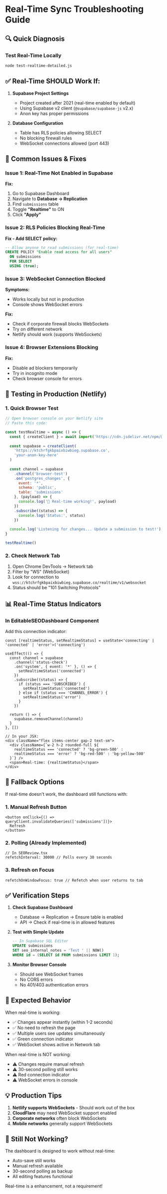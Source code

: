 # Real-Time Sync Troubleshooting Guide

## 🔍 Quick Diagnosis

### Test Real-Time Locally
```bash
node test-realtime-detailed.js
```

## ✅ Real-Time SHOULD Work If:

1. **Supabase Project Settings**
   - Project created after 2021 (real-time enabled by default)
   - Using Supabase v2 client (`@supabase/supabase-js` v2.x)
   - Anon key has proper permissions

2. **Database Configuration**
   - Table has RLS policies allowing SELECT
   - No blocking firewall rules
   - WebSocket connections allowed (port 443)

## 🚨 Common Issues & Fixes

### Issue 1: Real-Time Not Enabled in Supabase

**Fix:**
1. Go to Supabase Dashboard
2. Navigate to **Database → Replication**
3. Find `submissions` table
4. Toggle **"Realtime"** to ON
5. Click **"Apply"**

### Issue 2: RLS Policies Blocking Real-Time

**Fix - Add SELECT policy:**
```sql
-- Allow anyone to read submissions (for real-time)
CREATE POLICY "Enable read access for all users"
  ON submissions
  FOR SELECT
  USING (true);
```

### Issue 3: WebSocket Connection Blocked

**Symptoms:**
- Works locally but not in production
- Console shows WebSocket errors

**Fix:**
- Check if corporate firewall blocks WebSockets
- Try on different network
- Netlify should work (supports WebSockets)

### Issue 4: Browser Extensions Blocking

**Fix:**
- Disable ad blockers temporarily
- Try in incognito mode
- Check browser console for errors

## 🧪 Testing in Production (Netlify)

### 1. Quick Browser Test
```javascript
// Open browser console on your Netlify site
// Paste this code:

const testRealtime = async () => {
  const { createClient } = await import('https://cdn.jsdelivr.net/npm/@supabase/supabase-js@2/+esm')
  
  const supabase = createClient(
    'https://ktchrfgkbpaixbiwbieg.supabase.co',
    'your-anon-key-here'
  )
  
  const channel = supabase
    .channel('browser-test')
    .on('postgres_changes', {
      event: '*',
      schema: 'public',
      table: 'submissions'
    }, (payload) => {
      console.log('🎉 Real-time working!', payload)
    })
    .subscribe((status) => {
      console.log('Status:', status)
    })
    
  console.log('Listening for changes... Update a submission to test!')
}

testRealtime()
```

### 2. Check Network Tab
1. Open Chrome DevTools → Network tab
2. Filter by "WS" (WebSocket)
3. Look for connection to `wss://ktchrfgkbpaixbiwbieg.supabase.co/realtime/v1/websocket`
4. Status should be "101 Switching Protocols"

## 📊 Real-Time Status Indicators

### In EditableSEODashboard Component

Add this connection indicator:

```tsx
const [realtimeStatus, setRealtimeStatus] = useState<'connecting' | 'connected' | 'error'>('connecting')

useEffect(() => {
  const channel = supabase
    .channel('status-check')
    .on('system', { event: '*' }, () => {
      setRealtimeStatus('connected')
    })
    .subscribe((status) => {
      if (status === 'SUBSCRIBED') {
        setRealtimeStatus('connected')
      } else if (status === 'CHANNEL_ERROR') {
        setRealtimeStatus('error')
      }
    })
    
  return () => {
    supabase.removeChannel(channel)
  }
}, [])

// In your JSX:
<div className="flex items-center gap-2 text-sm">
  <div className={`w-2 h-2 rounded-full ${
    realtimeStatus === 'connected' ? 'bg-green-500' : 
    realtimeStatus === 'error' ? 'bg-red-500' : 'bg-yellow-500'
  }`} />
  <span>Real-time: {realtimeStatus}</span>
</div>
```

## 🔄 Fallback Options

If real-time doesn't work, the dashboard still functions with:

### 1. Manual Refresh Button
```tsx
<button onClick={() => queryClient.invalidateQueries(['submissions'])}>
  Refresh
</button>
```

### 2. Polling (Already Implemented)
```tsx
// In SEOReview.tsx
refetchInterval: 30000 // Polls every 30 seconds
```

### 3. Refresh on Focus
```tsx
refetchOnWindowFocus: true // Refetch when user returns to tab
```

## ✅ Verification Steps

1. **Check Supabase Dashboard**
   - Database → Replication → Ensure table is enabled
   - API → Check if real-time is in allowed features

2. **Test with Simple Update**
   ```sql
   -- In Supabase SQL Editor
   UPDATE submissions 
   SET seo_internal_notes = 'Test ' || NOW()
   WHERE id = (SELECT id FROM submissions LIMIT 1);
   ```

3. **Monitor Browser Console**
   - Should see WebSocket frames
   - No CORS errors
   - No 401/403 authentication errors

## 🎯 Expected Behavior

When real-time is working:
- ✅ Changes appear instantly (within 1-2 seconds)
- ✅ No need to refresh the page
- ✅ Multiple users see updates simultaneously
- ✅ Green connection indicator
- ✅ WebSocket shows active in Network tab

When real-time is NOT working:
- ⚠️ Changes require manual refresh
- ⚠️ 30-second polling still works
- ⚠️ Red connection indicator
- ⚠️ WebSocket errors in console

## 💡 Production Tips

1. **Netlify supports WebSockets** - Should work out of the box
2. **CloudFlare** may need WebSocket support enabled
3. **Corporate networks** often block WebSockets
4. **Mobile networks** generally support WebSockets

## 🚀 Still Not Working?

The dashboard is designed to work without real-time:
- Auto-save still works
- Manual refresh available
- 30-second polling as backup
- All editing features functional

Real-time is a enhancement, not a requirement!